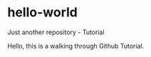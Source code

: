 # hello-world
Just another repository - Tutorial

Hello, this is a walking through Github Tutorial.
